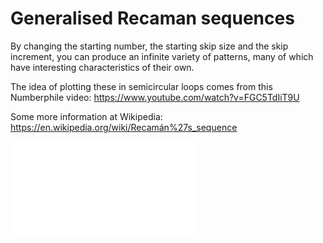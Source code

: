 # Generalised Recaman sequences

By changing the starting number, the starting skip size and the skip increment, 
you can produce an infinite variety of patterns, many of which have interesting 
characteristics of their own.

The idea of plotting these in semicircular loops comes from this Numberphile
video: https://www.youtube.com/watch?v=FGC5TdIiT9U

Some more information at Wikipedia: https://en.wikipedia.org/wiki/Recamán%27s_sequence

![Example 1](./examples/recaman.pdf)
